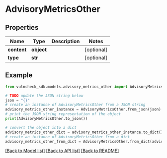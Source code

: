 # AdvisoryMetricsOther


## Properties

Name | Type | Description | Notes
------------ | ------------- | ------------- | -------------
**content** | **object** |  | [optional] 
**type** | **str** |  | [optional] 

## Example

```python
from vulncheck_sdk.models.advisory_metrics_other import AdvisoryMetricsOther

# TODO update the JSON string below
json = "{}"
# create an instance of AdvisoryMetricsOther from a JSON string
advisory_metrics_other_instance = AdvisoryMetricsOther.from_json(json)
# print the JSON string representation of the object
print(AdvisoryMetricsOther.to_json())

# convert the object into a dict
advisory_metrics_other_dict = advisory_metrics_other_instance.to_dict()
# create an instance of AdvisoryMetricsOther from a dict
advisory_metrics_other_from_dict = AdvisoryMetricsOther.from_dict(advisory_metrics_other_dict)
```
[[Back to Model list]](../README.md#documentation-for-models) [[Back to API list]](../README.md#documentation-for-api-endpoints) [[Back to README]](../README.md)


